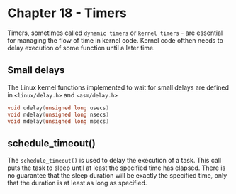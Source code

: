 
# Chapter 18 - Timers

Timers, sometimes called `dynamic timers` or `kernel timers` - are essential
for managing the flow of time in kernel code. Kernel code ofthen needs to delay
execution of some function until a later time.

## Small delays

The Linux kernel functions implemented to wait for small delays are defined
in `<linux/delay.h>` and `<asm/delay.h>`

```c
void udelay(unsigned long usecs)
void ndelay(unsigned long nsecs)
void mdelay(unsigned long msecs) 
```

## schedule_timeout()

The `schedule_timeout()` is used to delay the execution of a task. This call
puts the task to sleep until at least the specified time has elapsed. There is
no guarantee that the sleep duration will be exactly the specified time, only
that the duration is at least as long as specified.

